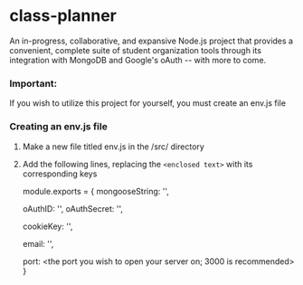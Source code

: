 # class-planner
An in-progress, collaborative, and expansive Node.js project that provides a convenient, complete suite of student organization tools through its integration with MongoDB and Google's oAuth -- with more to come.

### Important:
If you wish to utilize this project for yourself, you must create an env.js file

### Creating an env.js file
1. Make a new file titled env.js in the /src/ directory
2. Add the following lines, replacing the `<enclosed text>` with its corresponding keys

    module.exports = {
    mongooseString: '<your MongoDB connection string>',

    oAuthID: '<your Google oAuth ID>',
    oAuthSecret: '<your Google oAuth secret>',

    cookieKey: '<a secure password used to encrypt login cookies>',

    email: '<your support email>',

    port: <the port you wish to open your server on; 3000 is recommended>
    }
